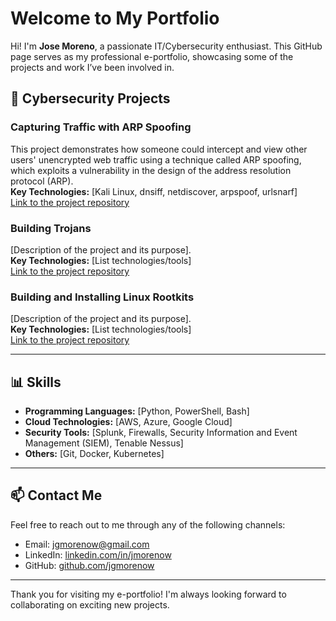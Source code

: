 # Welcome to My Portfolio

Hi! I'm **Jose Moreno**, a passionate IT/Cybersecurity enthusiast. This GitHub page serves as my professional e-portfolio, showcasing some of the projects and work I’ve been involved in.


## 🚀 Cybersecurity Projects

### Capturing Traffic with ARP Spoofing
This project demonstrates how someone could intercept and view other users' unencrypted web traffic using a technique called ARP spoofing, which exploits a vulnerability in the design of the address resolution protocol (ARP).  
**Key Technologies:** [Kali Linux, dnsiff, netdiscover, arpspoof, urlsnarf]  
[Link to the project repository](https://github.com/username/project1)

### Building Trojans
[Description of the project and its purpose].  
**Key Technologies:** [List technologies/tools]  
[Link to the project repository](https://github.com/username/project2)

### Building and Installing Linux Rootkits
[Description of the project and its purpose].  
**Key Technologies:** [List technologies/tools]  
[Link to the project repository](https://github.com/username/project3)

---

## 📊 Skills

- **Programming Languages:** [Python, PowerShell, Bash]
- **Cloud Technologies:** [AWS, Azure, Google Cloud]
- **Security Tools:** [Splunk, Firewalls, Security Information and Event Management (SIEM), Tenable Nessus]
- **Others:** [Git, Docker, Kubernetes]

---

## 📫 Contact Me

Feel free to reach out to me through any of the following channels:

- Email: [jgmorenow@gmail.com](Jose:jgmorenow@gmail.com)
- LinkedIn: [linkedin.com/in/jmorenow](https://www.linkedin.com/in/jmorenow)
- GitHub: [github.com/jgmorenow](https://github.com/jgmorenow)

---

Thank you for visiting my e-portfolio! I'm always looking forward to collaborating on exciting new projects.

